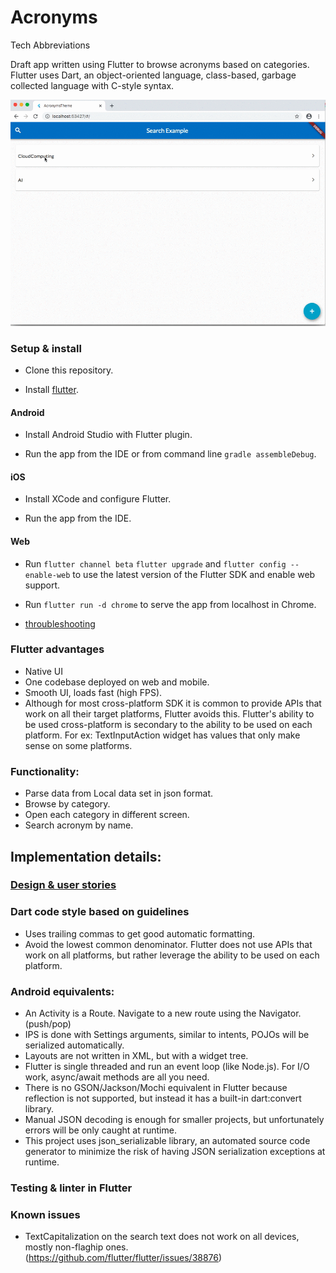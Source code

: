 # Acronyms
Tech Abbreviations

Draft app written using Flutter to browse acronyms based on categories.
Flutter uses Dart, an object-oriented language, class-based, garbage collected language with C-style syntax.

![web](https://github.com/emmaChristine/Acronyms/blob/master/screenshots/web.gif?raw=true)


### Setup & install

* Clone this repository.

* Install [flutter](https://flutter.dev/docs/get-started/install/macos).

#### Android

* Install Android Studio with Flutter plugin.

* Run the app from the IDE or from command line `gradle assembleDebug`.

#### iOS

* Install XCode and configure Flutter.

* Run the app from the IDE.

#### Web

* Run `flutter channel beta` `flutter upgrade` and `flutter config --enable-web` to use the latest version of the Flutter SDK and enable web support.

* Run `flutter run -d chrome` to serve the app from localhost in Chrome.

* [throubleshooting](https://flutter.dev/docs/get-started/web)


### Flutter advantages

* Native UI
* One codebase deployed on web and mobile.
* Smooth UI, loads fast (high FPS).
* Although for most cross-platform SDK it is common to provide APIs that work on all their target platforms, Flutter avoids this. Flutter's ability to be used cross-platform is secondary to the ability to be used on each platform. For ex: TextInputAction widget has values that only make sense on some platforms.

### Functionality:

- Parse data from Local data set in json format.
- Browse by category.
- Open each category in different screen.
- Search acronym by name.


## Implementation details:


### [Design & user stories ](https://www.figma.com/file/fihPfODpkticU4brhVmFf8/Acronyms?node-id=1%3A2)


### Dart code style based on guidelines

- Uses trailing commas to get good automatic formatting.
- Avoid the lowest common denominator. Flutter does not use APIs that work on all platforms, but rather leverage the ability to be used on each platform.


### Android equivalents:
- An Activity is a Route. Navigate to a new route using the Navigator. (push/pop)
- IPS is done with Settings arguments, similar to intents, POJOs will be serialized automatically.
- Layouts are not written in XML, but with a widget tree.
- Flutter is single threaded and run an event loop (like Node.js). For I/O work, async/await methods are all you need.
- There is no GSON/Jackson/Mochi equivalent in Flutter because reflection is not supported, but instead it has a built-in dart:convert library.
- Manual JSON decoding is enough for smaller projects, but unfortunately errors will be only caught at runtime.
- This project uses json_serializable library, an automated source code generator to minimize the risk of having JSON serialization exceptions at runtime.


### Testing & linter in Flutter


### Known issues

- TextCapitalization on the search text does not work on all devices, mostly non-flaghip ones. (https://github.com/flutter/flutter/issues/38876)











